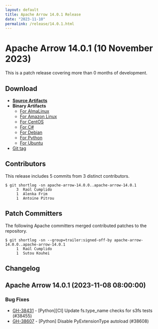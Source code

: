 ```yaml
---
layout: default
title: Apache Arrow 14.0.1 Release
date: "2023-11-10"
permalink: /release/14.0.1.html
---
```

<!--
{% comment %}
Licensed to the Apache Software Foundation (ASF) under one or more
contributor license agreements.  See the NOTICE file distributed with
this work for additional information regarding copyright ownership.
The ASF licenses this file to you under the Apache License, Version 2.0
(the "License"); you may not use this file except in compliance with
the License.  You may obtain a copy of the License at

http://www.apache.org/licenses/LICENSE-2.0

Unless required by applicable law or agreed to in writing, software
distributed under the License is distributed on an "AS IS" BASIS,
WITHOUT WARRANTIES OR CONDITIONS OF ANY KIND, either express or implied.
See the License for the specific language governing permissions and
limitations under the License.
{% endcomment %}
-->

# Apache Arrow 14.0.1 (10 November 2023)

This is a patch release covering more than 0 months of development.

## Download

* [**Source Artifacts**][1]
* **Binary Artifacts**
  * [For AlmaLinux][2]
  * [For Amazon Linux][3]
  * [For CentOS][4]
  * [For C#][5]
  * [For Debian][6]
  * [For Python][7]
  * [For Ubuntu][8]
* [Git tag][9]

## Contributors

This release includes 5 commits from 3 distinct contributors.

```console
$ git shortlog -sn apache-arrow-14.0.0..apache-arrow-14.0.1
     3	Raúl Cumplido
     1	Alenka Frim
     1	Antoine Pitrou
```

## Patch Committers

The following Apache committers merged contributed patches to the repository.

```console
$ git shortlog -sn --group=trailer:signed-off-by apache-arrow-14.0.0..apache-arrow-14.0.1
     1	Raúl Cumplido
     1	Sutou Kouhei
```

## Changelog


## Apache Arrow 14.0.1 (2023-11-08 08:00:00)

### Bug Fixes

* [GH-38431](https://github.com/apache/arrow/issues/38431) - [Python][CI] Update fs.type_name checks for s3fs tests (#38455)
* [GH-38607](https://github.com/apache/arrow/issues/38607) - [Python] Disable PyExtensionType autoload (#38608)


[1]: https://www.apache.org/dyn/closer.lua/arrow/arrow-14.0.1/
[2]: https://apache.jfrog.io/artifactory/arrow/almalinux/
[3]: https://apache.jfrog.io/artifactory/arrow/amazon-linux/
[4]: https://apache.jfrog.io/artifactory/arrow/centos/
[5]: https://apache.jfrog.io/artifactory/arrow/nuget/
[6]: https://apache.jfrog.io/artifactory/arrow/debian/
[7]: https://apache.jfrog.io/artifactory/arrow/python/14.0.1/
[8]: https://apache.jfrog.io/artifactory/arrow/ubuntu/
[9]: https://github.com/apache/arrow/releases/tag/apache-arrow-14.0.1
